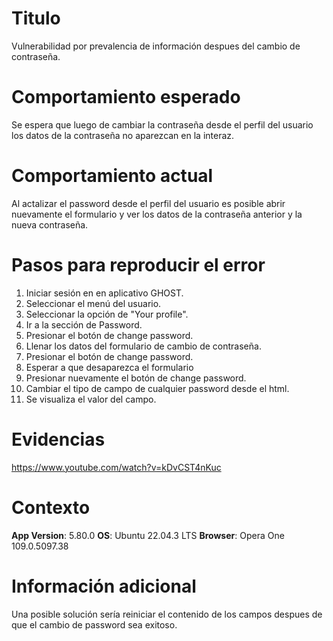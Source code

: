 # Titulo
Vulnerabilidad por prevalencia de información despues del cambio de contraseña.

# Comportamiento esperado
Se espera que luego de cambiar la contraseña desde el perfil del usuario los datos de la contraseña no aparezcan en la interaz.

# Comportamiento actual
Al actalizar el password desde el perfil del usuario es posible abrir nuevamente el formulario y ver los datos de la contraseña anterior y la nueva contraseña.

# Pasos para reproducir el error
1. Iniciar sesión en en aplicativo GHOST.
2. Seleccionar el menú del usuario.
3. Seleccionar la opción de "Your profile".
4. Ir a la sección de Password.
5. Presionar el botón de change password.
6. Llenar los datos del formulario de cambio de contraseña.
7. Presionar el botón de change password.
8. Esperar a que desaparezca el formulario
9. Presionar nuevamente el botón de change password.
10. Cambiar el tipo de campo de cualquier password desde el html.
11. Se visualiza el valor del campo.

# Evidencias

https://www.youtube.com/watch?v=kDvCST4nKuc

# Contexto

**App Version**: 5.80.0
**OS**: Ubuntu 22.04.3 LTS
**Browser**: Opera One 109.0.5097.38

# Información adicional
Una posible solución sería reiniciar el contenido de los campos despues de que el cambio de password sea exitoso.